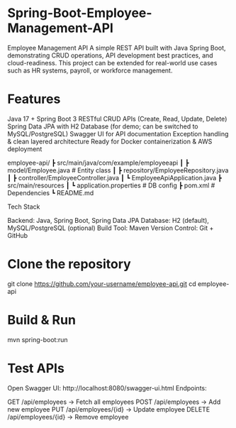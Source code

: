 # Spring-Boot-Employee-Management-API
Employee Management API
A simple REST API built with Java Spring Boot, demonstrating CRUD operations, API development best practices, and cloud-readiness.
This project can be extended for real-world use cases such as HR systems, payroll, or workforce management.

# Features

Java 17 + Spring Boot 3
RESTful CRUD APIs (Create, Read, Update, Delete)
Spring Data JPA with H2 Database (for demo; can be switched to MySQL/PostgreSQL)
Swagger UI for API documentation
Exception handling & clean layered architecture
Ready for Docker containerization & AWS deployment

employee-api/
 ┣ src/main/java/com/example/employeeapi
 ┃ ┣ model/Employee.java        # Entity class
 ┃ ┣ repository/EmployeeRepository.java
 ┃ ┣ controller/EmployeeController.java
 ┃ ┗ EmployeeApiApplication.java
 ┣ src/main/resources
 ┃ ┗ application.properties     # DB config
 ┣ pom.xml                      # Dependencies
 ┗ README.md

 Tech Stack

Backend: Java, Spring Boot, Spring Data JPA
Database: H2 (default), MySQL/PostgreSQL (optional)
Build Tool: Maven
Version Control: Git + GitHub

# Clone the repository
git clone https://github.com/your-username/employee-api.git
cd employee-api

# Build & Run
mvn spring-boot:run

# Test APIs

Open Swagger UI: http://localhost:8080/swagger-ui.html
Endpoints:

GET /api/employees → Fetch all employees
POST /api/employees → Add new employee
PUT /api/employees/{id} → Update employee
DELETE /api/employees/{id} → Remove employee
